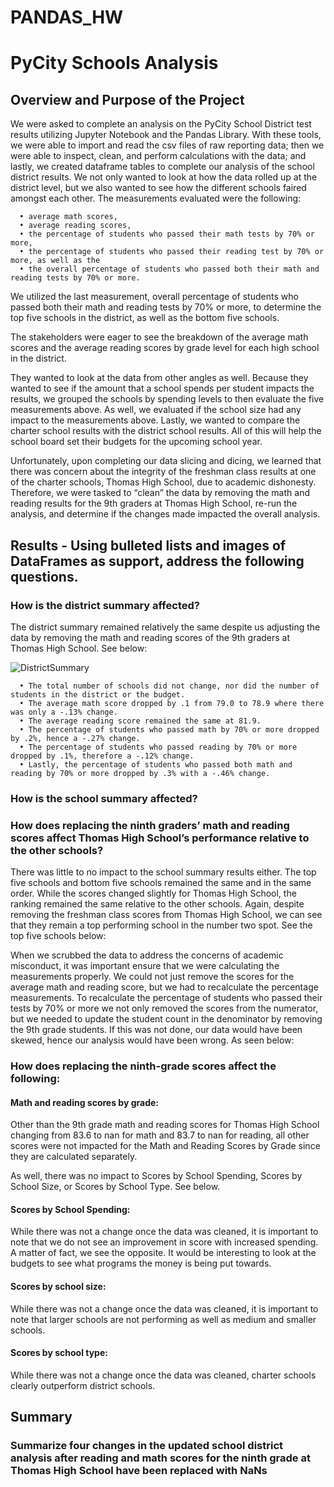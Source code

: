 # PANDAS_HW

# PyCity Schools Analysis

## Overview and Purpose of the Project
We were asked to complete an analysis on the PyCity School District test results utilizing Jupyter Notebook and the Pandas Library. With these tools, we were able to import and read the csv files of raw reporting data; then we were able to inspect, clean, and perform calculations with the data; and lastly, we created dataframe tables to complete our analysis of the school district results. We not only wanted to look at how the data rolled up at the district level, but we also wanted to see how the different schools faired amongst each other. The measurements evaluated were the following: 

      •	average math scores,
      •	average reading scores,
      •	the percentage of students who passed their math tests by 70% or more,
      •	the percentage of students who passed their reading test by 70% or more, as well as the
      •	the overall percentage of students who passed both their math and reading tests by 70% or more.

We utilized the last measurement, overall percentage of students who passed both their math and reading tests by 70% or more, to determine the top five schools in the district, as well as the bottom five schools. 

The stakeholders were eager to see the breakdown of the average math scores and the average reading scores by grade level for each high school in the district.

They wanted to look at the data from other angles as well. Because they wanted to see if the amount that a school spends per student impacts the results, we grouped the schools by spending levels to then evaluate the five measurements above. As well, we evaluated if the school size had any impact to the measurements above. Lastly, we wanted to compare the charter school results with the district school results. All of this will help the school board set their budgets for the upcoming school year.

Unfortunately, upon completing our data slicing and dicing, we learned that there was concern about the integrity of the freshman class results at one of the charter schools, Thomas High School, due to academic dishonesty. Therefore, we were tasked to “clean” the data by removing the math and reading results for the 9th graders at Thomas High School, re-run the analysis, and determine if the changes made impacted the overall analysis. 

## Results - Using bulleted lists and images of DataFrames as support, address the following questions.

### How is the district summary affected?

The district summary remained relatively the same despite us adjusting the data by removing the math and reading scores of the 9th graders at Thomas High School. See below:


![DistrictSummary](https://github.com/ChristineMitchell/PANDAS_HW/blob/main/School_District_Challenge/resources/01_DistrictSummary.png)
 
      •	The total number of schools did not change, nor did the number of students in the district or the budget.
      •	The average math score dropped by .1 from 79.0 to 78.9 where there was only a -.13% change.
      •	The average reading score remained the same at 81.9.
      •	The percentage of students who passed math by 70% or more dropped by .2%, hence a -.27% change.
      •	The percentage of students who passed reading by 70% or more dropped by .1%, therefore a -.12% change.
      •	Lastly, the percentage of students who passed both math and reading by 70% or more dropped by .3% with a -.46% change. 

### How is the school summary affected? 

### How does replacing the ninth graders’ math and reading scores affect Thomas High School’s performance relative to the other schools?

There was little to no impact to the school summary results either. The top five schools and bottom five schools remained the same and in the same order. While the scores changed slightly for Thomas High School, the ranking remained the same relative to the other schools.  Again, despite removing the freshman class scores from Thomas High School, we can see that they remain a top performing school in the number two spot. See the top five schools below:

When we scrubbed the data to address the concerns of academic misconduct, it was important ensure that we were calculating the measurements properly. We could not just remove the scores for the average math and reading score, but we had to recalculate the percentage measurements. To recalculate the percentage of students who passed their tests by 70% or more we not only removed the scores from the numerator, but we needed to update the student count in the denominator by removing the 9th grade students. If this was not done, our data would have been skewed, hence our analysis would have been wrong. As seen below: 

### How does replacing the ninth-grade scores affect the following:

#### Math and reading scores by grade:

Other than the 9th grade math and reading scores for Thomas High School changing from 83.6 to nan for math and 83.7 to nan for reading, all other scores were not impacted for the Math and Reading Scores by Grade since they are calculated separately. 

As well, there was no impact to Scores by School Spending, Scores by School Size, or Scores by School Type. See below.

#### Scores by School Spending:
While there was not a change once the data was cleaned, it is important to note that we do not see an improvement in score with increased spending. A matter of fact, we see the opposite. It would be interesting to look at the budgets to see what programs the money is being put towards.
 
#### Scores by school size:
While there was not a change once the data was cleaned, it is important to note that larger schools are not performing as well as medium and smaller schools. 
 
#### Scores by school type:
While there was not a change once the data was cleaned, charter schools clearly outperform district schools.


## Summary
### Summarize four changes in the updated school district analysis after reading and math scores for the ninth grade at Thomas High School have been replaced with NaNs

